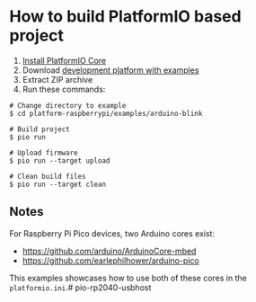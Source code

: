 How to build PlatformIO based project
=====================================

1. [Install PlatformIO Core](https://docs.platformio.org/page/core.html)
2. Download [development platform with examples](https://github.com/platformio/platform-raspberrypi/archive/develop.zip)
3. Extract ZIP archive
4. Run these commands:

```shell
# Change directory to example
$ cd platform-raspberrypi/examples/arduino-blink

# Build project
$ pio run

# Upload firmware
$ pio run --target upload

# Clean build files
$ pio run --target clean
```

## Notes

For Raspberry Pi Pico devices, two Arduino cores exist:
* https://github.com/arduino/ArduinoCore-mbed
* https://github.com/earlephilhower/arduino-pico

This examples showcases how to use both of these cores in the `platformio.ini`.#   p i o - r p 2 0 4 0 - u s b h o s t  
 